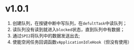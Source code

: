 # v1.0.1
1. 创建队列，在按键中断中写队列，在`defultTask`中读队列；
2. 读队列没有读到就进入`blocked`状态，直到队列中有数据；
3. 通过`SPI2`将队列中的数据发送出去;
4. 使能空闲任务回调函数`vApplicationIdleHook`（但没有使用）